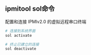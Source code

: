 ## ipmitool sol命令
配置和连接 IPMIv2.0 的虚拟远程串口终端

```sh
# 连接到系统界面
sol activate

# 终止已建立的连接
sol deactivate
```